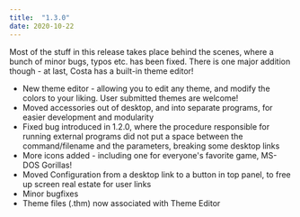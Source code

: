 ```yaml
---
title:  "1.3.0"
date: 2020-10-22
---
```

Most of the stuff in this release takes place behind the scenes, where a bunch of minor bugs, typos etc. has been fixed. There is one major addition though - at last, Costa has a built-in theme editor!

- New theme editor - allowing you to edit any theme, and modify the colors to your liking. User submitted themes are welcome!
- Moved accessories out of desktop, and into separate programs, for easier development and modularity
- Fixed bug introduced in 1.2.0, where the procedure responsible for running external programs did not put a space between the command/filename and the parameters, breaking some desktop links
- More icons added - including one for everyone's favorite game, MS-DOS Gorillas!
- Moved Configuration from a desktop link to a button in top panel, to free up screen real estate for user links
- Minor bugfixes
- Theme files (.thm) now associated with Theme Editor
